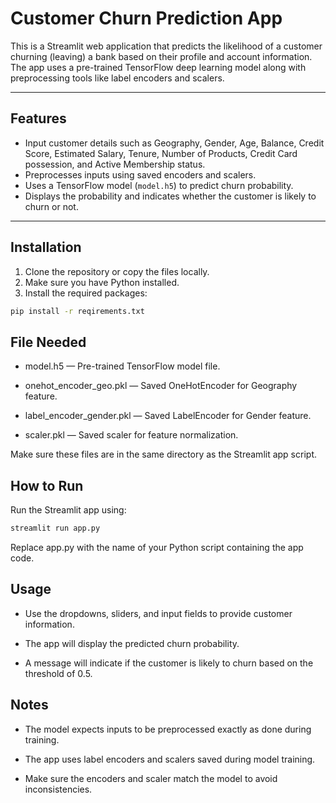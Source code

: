 # Customer Churn Prediction App

This is a Streamlit web application that predicts the likelihood of a customer churning (leaving) a bank based on their profile and account information. The app uses a pre-trained TensorFlow deep learning model along with preprocessing tools like label encoders and scalers.

---

## Features

- Input customer details such as Geography, Gender, Age, Balance, Credit Score, Estimated Salary, Tenure, Number of Products, Credit Card possession, and Active Membership status.
- Preprocesses inputs using saved encoders and scalers.
- Uses a TensorFlow model (`model.h5`) to predict churn probability.
- Displays the probability and indicates whether the customer is likely to churn or not.

---

## Installation

1. Clone the repository or copy the files locally.
2. Make sure you have Python installed.
3. Install the required packages:

```bash
pip install -r reqirements.txt

```

## File Needed

- model.h5 — Pre-trained TensorFlow model file.

- onehot_encoder_geo.pkl — Saved OneHotEncoder for Geography feature.

- label_encoder_gender.pkl — Saved LabelEncoder for Gender feature.

- scaler.pkl — Saved scaler for feature normalization.

Make sure these files are in the same directory as the Streamlit app script.

## How to Run

Run the Streamlit app using:

```bash
streamlit run app.py

```
Replace app.py with the name of your Python script containing the app code.

## Usage

- Use the dropdowns, sliders, and input fields to provide customer information.

- The app will display the predicted churn probability.

- A message will indicate if the customer is likely to churn based on the threshold of 0.5.


## Notes

- The model expects inputs to be preprocessed exactly as done during training.

- The app uses label encoders and scalers saved during model training.

- Make sure the encoders and scaler match the model to avoid inconsistencies.
